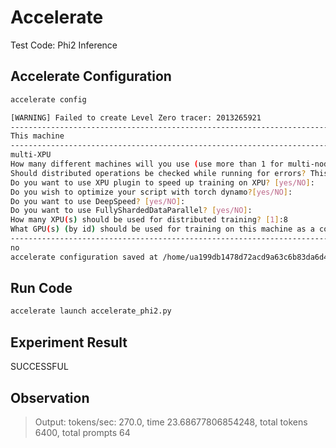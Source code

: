 # Accelerate

Test Code: Phi2 Inference

## Accelerate Configuration

```bash
accelerate config
```

```bash
[WARNING] Failed to create Level Zero tracer: 2013265921
--------------------------------------------------------------------------------------------------------------------------------------------------In which compute environment are you running?
This machine 
--------------------------------------------------------------------------------------------------------------------------------------------------Which type of machine are you using? 
multi-XPU 
How many different machines will you use (use more than 1 for multi-node training)? [1]: 
Should distributed operations be checked while running for errors? This can avoid timeout issues but will be slower. [yes/NO]: 
Do you want to use XPU plugin to speed up training on XPU? [yes/NO]: 
Do you wish to optimize your script with torch dynamo?[yes/NO]: 
Do you want to use DeepSpeed? [yes/NO]: 
Do you want to use FullyShardedDataParallel? [yes/NO]: 
How many XPU(s) should be used for distributed training? [1]:8 
What GPU(s) (by id) should be used for training on this machine as a comma-seperated list? [all]: 
--------------------------------------------------------------------------------------------------------------------------------------------------Do you wish to use mixed precision?
no 
accelerate configuration saved at /home/ua199db1478d72acd9a63c6b83da6d49/.cache/huggingface/accelerate/default_config.yaml
```

## Run Code

```bash
accelerate launch accelerate_phi2.py
```

## Experiment Result

SUCCESSFUL

## Observation

> Output: tokens/sec: 270.0, time 23.68677806854248, total tokens 6400, total prompts 64
